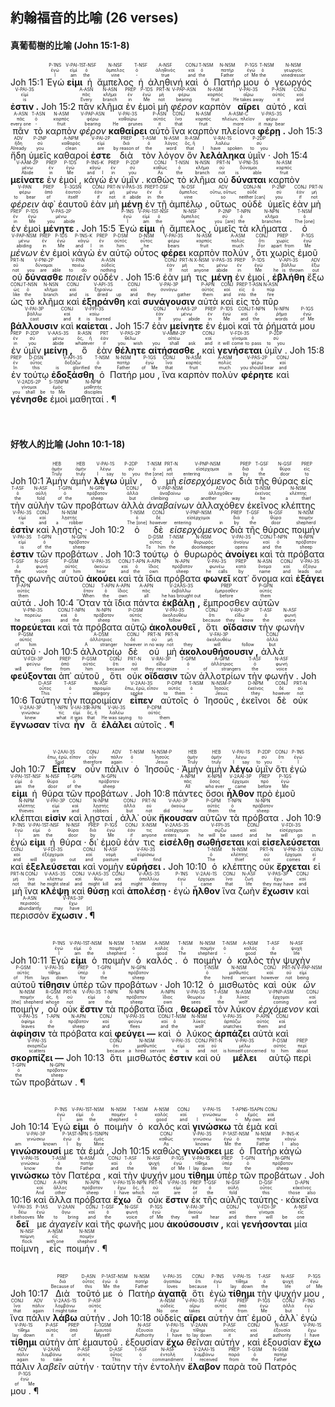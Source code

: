 ## 約翰福音的比喻 (26 verses)
#### 真葡萄樹的比喻 (John 15:1-8)


<rt>Joh 15:1</rt> <RUBY><ruby><ruby>Ἐγώ<rt>I</rt></ruby><rt>ἐγώ</rt></ruby><rt>P-1NS</rt></RUBY> <RUBY><ruby><ruby><strong>εἰμι</strong><rt>am</rt></ruby><rt>εἰμί</rt></ruby><rt>V-PAI-1S</rt></RUBY> <RUBY><ruby><ruby>ἡ<rt>the</rt></ruby><rt>ὁ</rt></ruby><rt>T-NSF</rt></RUBY> <RUBY><ruby><ruby>ἄμπελος<rt>vine</rt></ruby><rt>ἄμπελος</rt></ruby><rt>N-NSF</rt></RUBY> <RUBY><ruby><ruby>ἡ<rt>-</rt></ruby><rt>ὁ</rt></ruby><rt>T-NSF</rt></RUBY> <RUBY><ruby><ruby>ἀληθινή<rt>true</rt></ruby><rt>ἀληθινός</rt></ruby><rt>A-NSF</rt></RUBY> <RUBY><ruby><ruby>καὶ<rt>and</rt></ruby><rt>καί</rt></ruby><rt>CONJ</rt></RUBY> <RUBY><ruby><ruby>ὁ<rt>the</rt></ruby><rt>ὁ</rt></ruby><rt>T-NSM</rt></RUBY> <RUBY><ruby><ruby>Πατήρ<rt>Father</rt></ruby><rt>πατήρ</rt></ruby><rt>N-NSM</rt></RUBY> <RUBY><ruby><ruby>μου<rt>of Me</rt></ruby><rt>ἐγώ</rt></ruby><rt>P-1GS</rt></RUBY> <RUBY><ruby><ruby>ὁ<rt>the</rt></ruby><rt>ὁ</rt></ruby><rt>T-NSM</rt></RUBY> <RUBY><ruby><ruby>γεωργός<rt>vinedresser</rt></ruby><rt>γεωργός</rt></ruby><rt>N-NSM</rt></RUBY> <RUBY><ruby><ruby><strong>ἐστιν .</strong><rt>is</rt></ruby><rt>εἰμί</rt></ruby><rt>V-PAI-3S</rt></RUBY> <rt>Joh 15:2</rt> <RUBY><ruby><ruby>πᾶν<rt>Every</rt></ruby><rt>πᾶς</rt></ruby><rt>A-ASN</rt></RUBY> <RUBY><ruby><ruby>κλῆμα<rt>branch</rt></ruby><rt>κλῆμα</rt></ruby><rt>N-ASN</rt></RUBY> <RUBY><ruby><ruby>ἐν<rt>in</rt></ruby><rt>ἐν</rt></ruby><rt>PREP</rt></RUBY> <RUBY><ruby><ruby>ἐμοὶ<rt>Me</rt></ruby><rt>ἐγώ</rt></ruby><rt>P-1DS</rt></RUBY> <RUBY><ruby><ruby>μὴ<rt>not</rt></ruby><rt>μή</rt></ruby><rt>PRT-N</rt></RUBY> <RUBY><ruby><ruby><em>φέρον</em><rt>bearing</rt></ruby><rt>φέρω</rt></ruby><rt>V-PAP-ASN</rt></RUBY> <RUBY><ruby><ruby>καρπὸν<rt>fruit</rt></ruby><rt>καρπός</rt></ruby><rt>N-ASM</rt></RUBY> <RUBY><ruby><ruby><strong>αἴρει</strong><rt>He takes away</rt></ruby><rt>αἴρω</rt></ruby><rt>V-PAI-3S</rt></RUBY> <RUBY><ruby><ruby>αὐτό ,<rt>it</rt></ruby><rt>αὐτός</rt></ruby><rt>P-ASN</rt></RUBY> <RUBY><ruby><ruby>καὶ<rt>and</rt></ruby><rt>καί</rt></ruby><rt>CONJ</rt></RUBY> <RUBY><ruby><ruby>πᾶν<rt>every one</rt></ruby><rt>πᾶς</rt></ruby><rt>A-ASN</rt></RUBY> <RUBY><ruby><ruby>τὸ<rt>-</rt></ruby><rt>ὁ</rt></ruby><rt>T-ASN</rt></RUBY> <RUBY><ruby><ruby>καρπὸν<rt>fruit</rt></ruby><rt>καρπός</rt></ruby><rt>N-ASM</rt></RUBY> <RUBY><ruby><ruby><em>φέρον</em><rt>bearing</rt></ruby><rt>φέρω</rt></ruby><rt>V-PAP-ASN</rt></RUBY> <RUBY><ruby><ruby><strong>καθαίρει</strong><rt>He prunes</rt></ruby><rt>καθαίρω</rt></ruby><rt>V-PAI-3S</rt></RUBY> <RUBY><ruby><ruby>αὐτὸ<rt>it</rt></ruby><rt>αὐτός</rt></ruby><rt>P-ASN</rt></RUBY> <RUBY><ruby><ruby>ἵνα<rt>that</rt></ruby><rt>ἵνα</rt></ruby><rt>CONJ</rt></RUBY> <RUBY><ruby><ruby>καρπὸν<rt>fruit</rt></ruby><rt>καρπός</rt></ruby><rt>N-ASM</rt></RUBY> <RUBY><ruby><ruby>πλείονα<rt>more</rt></ruby><rt>πλείων, πλεῖον</rt></ruby><rt>A-ASM-C</rt></RUBY> <RUBY><ruby><ruby><strong>φέρῃ .</strong><rt>it may bear</rt></ruby><rt>φέρω</rt></ruby><rt>V-PAS-3S</rt></RUBY> <rt>Joh 15:3</rt> <RUBY><ruby><ruby>ἤδη<rt>Already</rt></ruby><rt>ἤδη</rt></ruby><rt>ADV</rt></RUBY> <RUBY><ruby><ruby>ὑμεῖς<rt>you</rt></ruby><rt>σύ</rt></ruby><rt>P-2NP</rt></RUBY> <RUBY><ruby><ruby>καθαροί<rt>clean</rt></ruby><rt>καθαρός</rt></ruby><rt>A-NPM</rt></RUBY> <RUBY><ruby><ruby><strong>ἐστε</strong><rt>are</rt></ruby><rt>εἰμί</rt></ruby><rt>V-PAI-2P</rt></RUBY> <RUBY><ruby><ruby>διὰ<rt>by reason of</rt></ruby><rt>διά</rt></ruby><rt>PREP</rt></RUBY> <RUBY><ruby><ruby>τὸν<rt>the</rt></ruby><rt>ὁ</rt></ruby><rt>T-ASM</rt></RUBY> <RUBY><ruby><ruby>λόγον<rt>word</rt></ruby><rt>λόγος</rt></ruby><rt>N-ASM</rt></RUBY> <RUBY><ruby><ruby>ὃν<rt>that</rt></ruby><rt>ὅς, ἥ</rt></ruby><rt>R-ASM</rt></RUBY> <RUBY><ruby><ruby><strong>λελάληκα</strong><rt>I have spoken</rt></ruby><rt>λαλέω</rt></ruby><rt>V-RAI-1S</rt></RUBY> <RUBY><ruby><ruby>ὑμῖν ·<rt>to you</rt></ruby><rt>σύ</rt></ruby><rt>P-2DP</rt></RUBY> <rt>Joh 15:4</rt> <RUBY><ruby><ruby><strong>μείνατε</strong><rt>Abide</rt></ruby><rt>μένω</rt></ruby><rt>V-AAM-2P</rt></RUBY> <RUBY><ruby><ruby>ἐν<rt>in</rt></ruby><rt>ἐν</rt></ruby><rt>PREP</rt></RUBY> <RUBY><ruby><ruby>ἐμοί ,<rt>Me</rt></ruby><rt>ἐγώ</rt></ruby><rt>P-1DS</rt></RUBY> <RUBY><ruby><ruby>κἀγὼ<rt>and I</rt></ruby><rt>κἀγώ</rt></ruby><rt>P-1NS-K</rt></RUBY> <RUBY><ruby><ruby>ἐν<rt>in</rt></ruby><rt>ἐν</rt></ruby><rt>PREP</rt></RUBY> <RUBY><ruby><ruby>ὑμῖν .<rt>you</rt></ruby><rt>σύ</rt></ruby><rt>P-2DP</rt></RUBY> <RUBY><ruby><ruby>καθὼς<rt>As</rt></ruby><rt>καθώς</rt></ruby><rt>CONJ</rt></RUBY> <RUBY><ruby><ruby>τὸ<rt>the</rt></ruby><rt>ὁ</rt></ruby><rt>T-NSN</rt></RUBY> <RUBY><ruby><ruby>κλῆμα<rt>branch</rt></ruby><rt>κλῆμα</rt></ruby><rt>N-NSN</rt></RUBY> <RUBY><ruby><ruby>οὐ<rt>not</rt></ruby><rt>οὐ</rt></ruby><rt>PRT-N</rt></RUBY> <RUBY><ruby><ruby><strong>δύναται</strong><rt>is able</rt></ruby><rt>δύναμαι</rt></ruby><rt>V-PNI-3S</rt></RUBY> <RUBY><ruby><ruby>καρπὸν<rt>fruit</rt></ruby><rt>καρπός</rt></ruby><rt>N-ASM</rt></RUBY> <RUBY><ruby><ruby><em>φέρειν</em><rt>to bear</rt></ruby><rt>φέρω</rt></ruby><rt>V-PAN</rt></RUBY> <RUBY><ruby><ruby>ἀφ᾽<rt>of</rt></ruby><rt>ἀπό</rt></ruby><rt>PREP</rt></RUBY> <RUBY><ruby><ruby>ἑαυτοῦ<rt>itself</rt></ruby><rt>ἑαυτοῦ</rt></ruby><rt>F-3GSN</rt></RUBY> <RUBY><ruby><ruby>ἐὰν<rt>if</rt></ruby><rt>ἐάν</rt></ruby><rt>CONJ</rt></RUBY> <RUBY><ruby><ruby>μὴ<rt>not</rt></ruby><rt>μή</rt></ruby><rt>PRT-N</rt></RUBY> <RUBY><ruby><ruby><strong>μένῃ</strong><rt>it abide</rt></ruby><rt>μένω</rt></ruby><rt>V-PAS-3S</rt></RUBY> <RUBY><ruby><ruby>ἐν<rt>in</rt></ruby><rt>ἐν</rt></ruby><rt>PREP</rt></RUBY> <RUBY><ruby><ruby>τῇ<rt>the</rt></ruby><rt>ὁ</rt></ruby><rt>T-DSF</rt></RUBY> <RUBY><ruby><ruby>ἀμπέλῳ ,<rt>vine</rt></ruby><rt>ἄμπελος</rt></ruby><rt>N-DSF</rt></RUBY> <RUBY><ruby><ruby>οὕτως<rt>so</rt></ruby><rt>οὕτω, οὕτως</rt></ruby><rt>ADV</rt></RUBY> <RUBY><ruby><ruby>οὐδὲ<rt>neither [can]</rt></ruby><rt>οὐδέ</rt></ruby><rt>CONJ-N</rt></RUBY> <RUBY><ruby><ruby>ὑμεῖς<rt>you</rt></ruby><rt>σύ</rt></ruby><rt>P-2NP</rt></RUBY> <RUBY><ruby><ruby>ἐὰν<rt>if</rt></ruby><rt>ἐάν</rt></ruby><rt>CONJ</rt></RUBY> <RUBY><ruby><ruby>μὴ<rt>not</rt></ruby><rt>μή</rt></ruby><rt>PRT-N</rt></RUBY> <RUBY><ruby><ruby>ἐν<rt>in</rt></ruby><rt>ἐν</rt></ruby><rt>PREP</rt></RUBY> <RUBY><ruby><ruby>ἐμοὶ<rt>Me</rt></ruby><rt>ἐγώ</rt></ruby><rt>P-1DS</rt></RUBY> <RUBY><ruby><ruby><strong>μένητε .</strong><rt>you abide</rt></ruby><rt>μένω</rt></ruby><rt>V-PAS-2P</rt></RUBY> <rt>Joh 15:5</rt> <RUBY><ruby><ruby>Ἐγώ<rt>I</rt></ruby><rt>ἐγώ</rt></ruby><rt>P-1NS</rt></RUBY> <RUBY><ruby><ruby><strong>εἰμι</strong><rt>am</rt></ruby><rt>εἰμί</rt></ruby><rt>V-PAI-1S</rt></RUBY> <RUBY><ruby><ruby>ἡ<rt>the</rt></ruby><rt>ὁ</rt></ruby><rt>T-NSF</rt></RUBY> <RUBY><ruby><ruby>ἄμπελος ,<rt>vine</rt></ruby><rt>ἄμπελος</rt></ruby><rt>N-NSF</rt></RUBY> <RUBY><ruby><ruby>ὑμεῖς<rt>you [are]</rt></ruby><rt>σύ</rt></ruby><rt>P-2NP</rt></RUBY> <RUBY><ruby><ruby>τὰ<rt>the</rt></ruby><rt>ὁ</rt></ruby><rt>T-NPN</rt></RUBY> <RUBY><ruby><ruby>κλήματα .<rt>branches</rt></ruby><rt>κλῆμα</rt></ruby><rt>N-NPN</rt></RUBY> <RUBY><ruby><ruby>ὁ<rt>The [one]</rt></ruby><rt>ὁ</rt></ruby><rt>T-NSM</rt></RUBY> <RUBY><ruby><ruby><em>μένων</em><rt>abiding</rt></ruby><rt>μένω</rt></ruby><rt>V-PAP-NSM</rt></RUBY> <RUBY><ruby><ruby>ἐν<rt>in</rt></ruby><rt>ἐν</rt></ruby><rt>PREP</rt></RUBY> <RUBY><ruby><ruby>ἐμοὶ<rt>Me</rt></ruby><rt>ἐγώ</rt></ruby><rt>P-1DS</rt></RUBY> <RUBY><ruby><ruby>κἀγὼ<rt>and I</rt></ruby><rt>κἀγώ</rt></ruby><rt>P-1NS-K</rt></RUBY> <RUBY><ruby><ruby>ἐν<rt>in</rt></ruby><rt>ἐν</rt></ruby><rt>PREP</rt></RUBY> <RUBY><ruby><ruby>αὐτῷ<rt>him</rt></ruby><rt>αὐτός</rt></ruby><rt>P-DSM</rt></RUBY> <RUBY><ruby><ruby>οὗτος<rt>he</rt></ruby><rt>οὗτος</rt></ruby><rt>D-NSM</rt></RUBY> <RUBY><ruby><ruby><strong>φέρει</strong><rt>bears</rt></ruby><rt>φέρω</rt></ruby><rt>V-PAI-3S</rt></RUBY> <RUBY><ruby><ruby>καρπὸν<rt>fruit</rt></ruby><rt>καρπός</rt></ruby><rt>N-ASM</rt></RUBY> <RUBY><ruby><ruby>πολύν ,<rt>much</rt></ruby><rt>πολύς</rt></ruby><rt>A-ASM</rt></RUBY> <RUBY><ruby><ruby>ὅτι<rt>For</rt></ruby><rt>ὅτι</rt></ruby><rt>CONJ</rt></RUBY> <RUBY><ruby><ruby>χωρὶς<rt>apart from</rt></ruby><rt>χωρίς</rt></ruby><rt>PREP</rt></RUBY> <RUBY><ruby><ruby>ἐμοῦ<rt>Me</rt></ruby><rt>ἐγώ</rt></ruby><rt>P-1GS</rt></RUBY> <RUBY><ruby><ruby>οὐ<rt>not</rt></ruby><rt>οὐ</rt></ruby><rt>PRT-N</rt></RUBY> <RUBY><ruby><ruby><strong>δύνασθε</strong><rt>you are able</rt></ruby><rt>δύναμαι</rt></ruby><rt>V-PNI-2P</rt></RUBY> <RUBY><ruby><ruby><em>ποιεῖν</em><rt>to do</rt></ruby><rt>ποιέω</rt></ruby><rt>V-PAN</rt></RUBY> <RUBY><ruby><ruby>οὐδέν .<rt>nothing</rt></ruby><rt>οὐδείς</rt></ruby><rt>A-ASN</rt></RUBY> <rt>Joh 15:6</rt> <RUBY><ruby><ruby>ἐὰν<rt>If</rt></ruby><rt>ἐάν</rt></ruby><rt>CONJ</rt></RUBY> <RUBY><ruby><ruby>μή<rt>not</rt></ruby><rt>μή</rt></ruby><rt>PRT-N</rt></RUBY> <RUBY><ruby><ruby>τις<rt>anyone</rt></ruby><rt>τις</rt></ruby><rt>X-NSM</rt></RUBY> <RUBY><ruby><ruby><strong>μένῃ</strong><rt>abide</rt></ruby><rt>μένω</rt></ruby><rt>V-PAS-3S</rt></RUBY> <RUBY><ruby><ruby>ἐν<rt>in</rt></ruby><rt>ἐν</rt></ruby><rt>PREP</rt></RUBY> <RUBY><ruby><ruby>ἐμοί ,<rt>Me</rt></ruby><rt>ἐγώ</rt></ruby><rt>P-1DS</rt></RUBY> <RUBY><ruby><ruby><strong>ἐβλήθη</strong><rt>he is thrown</rt></ruby><rt>βάλλω</rt></ruby><rt>V-API-3S</rt></RUBY> <RUBY><ruby><ruby>ἔξω<rt>out</rt></ruby><rt>ἔξω</rt></ruby><rt>ADV</rt></RUBY> <RUBY><ruby><ruby>ὡς<rt>like</rt></ruby><rt>ὡς</rt></ruby><rt>CONJ</rt></RUBY> <RUBY><ruby><ruby>τὸ<rt>the</rt></ruby><rt>ὁ</rt></ruby><rt>T-NSN</rt></RUBY> <RUBY><ruby><ruby>κλῆμα<rt>branch</rt></ruby><rt>κλῆμα</rt></ruby><rt>N-NSN</rt></RUBY> <RUBY><ruby><ruby>καὶ<rt>and</rt></ruby><rt>καί</rt></ruby><rt>CONJ</rt></RUBY> <RUBY><ruby><ruby><strong>ἐξηράνθη</strong><rt>is dried up</rt></ruby><rt>ξηραίνω</rt></ruby><rt>V-API-3S</rt></RUBY> <RUBY><ruby><ruby>καὶ<rt>and</rt></ruby><rt>καί</rt></ruby><rt>CONJ</rt></RUBY> <RUBY><ruby><ruby><strong>συνάγουσιν</strong><rt>they gather</rt></ruby><rt>συνάγω</rt></ruby><rt>V-PAI-3P</rt></RUBY> <RUBY><ruby><ruby>αὐτὰ<rt>them</rt></ruby><rt>αὐτός</rt></ruby><rt>P-APN</rt></RUBY> <RUBY><ruby><ruby>καὶ<rt>and</rt></ruby><rt>καί</rt></ruby><rt>CONJ</rt></RUBY> <RUBY><ruby><ruby>εἰς<rt>into</rt></ruby><rt>εἰς</rt></ruby><rt>PREP</rt></RUBY> <RUBY><ruby><ruby>τὸ<rt>the</rt></ruby><rt>ὁ</rt></ruby><rt>T-ASN</rt></RUBY> <RUBY><ruby><ruby>πῦρ<rt>fire</rt></ruby><rt>πῦρ</rt></ruby><rt>N-ASN</rt></RUBY> <RUBY><ruby><ruby><strong>βάλλουσιν</strong><rt>cast</rt></ruby><rt>βάλλω</rt></ruby><rt>V-PAI-3P</rt></RUBY> <RUBY><ruby><ruby>καὶ<rt>and</rt></ruby><rt>καί</rt></ruby><rt>CONJ</rt></RUBY> <RUBY><ruby><ruby><strong>καίεται .</strong><rt>it is burned</rt></ruby><rt>καίω</rt></ruby><rt>V-PPI-3S</rt></RUBY> <rt>Joh 15:7</rt> <RUBY><ruby><ruby>ἐὰν<rt>If</rt></ruby><rt>ἐάν</rt></ruby><rt>CONJ</rt></RUBY> <RUBY><ruby><ruby><strong>μείνητε</strong><rt>you abide</rt></ruby><rt>μένω</rt></ruby><rt>V-AAS-2P</rt></RUBY> <RUBY><ruby><ruby>ἐν<rt>in</rt></ruby><rt>ἐν</rt></ruby><rt>PREP</rt></RUBY> <RUBY><ruby><ruby>ἐμοὶ<rt>Me</rt></ruby><rt>ἐγώ</rt></ruby><rt>P-1DS</rt></RUBY> <RUBY><ruby><ruby>καὶ<rt>and</rt></ruby><rt>καί</rt></ruby><rt>CONJ</rt></RUBY> <RUBY><ruby><ruby>τὰ<rt>the</rt></ruby><rt>ὁ</rt></ruby><rt>T-NPN</rt></RUBY> <RUBY><ruby><ruby>ῥήματά<rt>words</rt></ruby><rt>ῥῆμα</rt></ruby><rt>N-NPN</rt></RUBY> <RUBY><ruby><ruby>μου<rt>of Me</rt></ruby><rt>ἐγώ</rt></ruby><rt>P-1GS</rt></RUBY> <RUBY><ruby><ruby>ἐν<rt>in</rt></ruby><rt>ἐν</rt></ruby><rt>PREP</rt></RUBY> <RUBY><ruby><ruby>ὑμῖν<rt>you</rt></ruby><rt>σύ</rt></ruby><rt>P-2DP</rt></RUBY> <RUBY><ruby><ruby><strong>μείνῃ ,</strong><rt>abide</rt></ruby><rt>μένω</rt></ruby><rt>V-AAS-3S</rt></RUBY> <RUBY><ruby><ruby>ὃ<rt>whatever</rt></ruby><rt>ὅς, ἥ</rt></ruby><rt>R-ASN</rt></RUBY> <RUBY><ruby><ruby>ἐὰν<rt>if</rt></ruby><rt>ἐάν</rt></ruby><rt>PRT</rt></RUBY> <RUBY><ruby><ruby><strong>θέλητε</strong><rt>you wish</rt></ruby><rt>θέλω</rt></ruby><rt>V-PAS-2P</rt></RUBY> <RUBY><ruby><ruby><strong>αἰτήσασθε ,</strong><rt>you shall ask</rt></ruby><rt>αἰτέω</rt></ruby><rt>V-AMM-2P</rt></RUBY> <RUBY><ruby><ruby>καὶ<rt>and</rt></ruby><rt>καί</rt></ruby><rt>CONJ</rt></RUBY> <RUBY><ruby><ruby><strong>γενήσεται</strong><rt>it will come to pass</rt></ruby><rt>γίνομαι</rt></ruby><rt>V-FDI-3S</rt></RUBY> <RUBY><ruby><ruby>ὑμῖν .<rt>to you</rt></ruby><rt>σύ</rt></ruby><rt>P-2DP</rt></RUBY> <rt>Joh 15:8</rt> <RUBY><ruby><ruby>ἐν<rt>In</rt></ruby><rt>ἐν</rt></ruby><rt>PREP</rt></RUBY> <RUBY><ruby><ruby>τούτῳ<rt>this</rt></ruby><rt>οὗτος</rt></ruby><rt>D-DSN</rt></RUBY> <RUBY><ruby><ruby><strong>ἐδοξάσθη</strong><rt>is glorified</rt></ruby><rt>δοξάζω</rt></ruby><rt>V-API-3S</rt></RUBY> <RUBY><ruby><ruby>ὁ<rt>the</rt></ruby><rt>ὁ</rt></ruby><rt>T-NSM</rt></RUBY> <RUBY><ruby><ruby>Πατήρ<rt>Father</rt></ruby><rt>πατήρ</rt></ruby><rt>N-NSM</rt></RUBY> <RUBY><ruby><ruby>μου ,<rt>of Me</rt></ruby><rt>ἐγώ</rt></ruby><rt>P-1GS</rt></RUBY> <RUBY><ruby><ruby>ἵνα<rt>that</rt></ruby><rt>ἵνα</rt></ruby><rt>CONJ</rt></RUBY> <RUBY><ruby><ruby>καρπὸν<rt>fruit</rt></ruby><rt>καρπός</rt></ruby><rt>N-ASM</rt></RUBY> <RUBY><ruby><ruby>πολὺν<rt>much</rt></ruby><rt>πολύς</rt></ruby><rt>A-ASM</rt></RUBY> <RUBY><ruby><ruby><strong>φέρητε</strong><rt>you should bear</rt></ruby><rt>φέρω</rt></ruby><rt>V-PAS-2P</rt></RUBY> <RUBY><ruby><ruby>καὶ<rt>and</rt></ruby><rt>καί</rt></ruby><rt>CONJ</rt></RUBY> <RUBY><ruby><ruby><strong>γένησθε</strong><rt>you shall be</rt></ruby><rt>γίνομαι</rt></ruby><rt>V-2ADS-2P</rt></RUBY> <RUBY><ruby><ruby>ἐμοὶ<rt>to Me</rt></ruby><rt>ἐμός</rt></ruby><rt>S-1SNPM</rt></RUBY> <RUBY><ruby><ruby>μαθηταί . ¶<rt>disciples</rt></ruby><rt>μαθητής</rt></ruby><rt>N-NPM</rt></RUBY></br></br></br> 
#### 好牧人的比喻 (John 10:1-18)
<rt>Joh 10:1</rt> <RUBY><ruby><ruby>Ἀμὴν<rt>Truly</rt></ruby><rt>ἀμήν</rt></ruby><rt>HEB</rt></RUBY> <RUBY><ruby><ruby>ἀμὴν<rt>truly</rt></ruby><rt>ἀμήν</rt></ruby><rt>HEB</rt></RUBY> <RUBY><ruby><ruby><strong>λέγω</strong><rt>I say</rt></ruby><rt>λέγω</rt></ruby><rt>V-PAI-1S</rt></RUBY> <RUBY><ruby><ruby>ὑμῖν ,<rt>to you</rt></ruby><rt>σύ</rt></ruby><rt>P-2DP</rt></RUBY> <RUBY><ruby><ruby>ὁ<rt>the [one]</rt></ruby><rt>ὁ</rt></ruby><rt>T-NSM</rt></RUBY> <RUBY><ruby><ruby>μὴ<rt>not</rt></ruby><rt>μή</rt></ruby><rt>PRT-N</rt></RUBY> <RUBY><ruby><ruby><em>εἰσερχόμενος</em><rt>entering in</rt></ruby><rt>εἰσέρχομαι</rt></ruby><rt>V-PNP-NSM</rt></RUBY> <RUBY><ruby><ruby>διὰ<rt>by</rt></ruby><rt>διά</rt></ruby><rt>PREP</rt></RUBY> <RUBY><ruby><ruby>τῆς<rt>the</rt></ruby><rt>ὁ</rt></ruby><rt>T-GSF</rt></RUBY> <RUBY><ruby><ruby>θύρας<rt>door</rt></ruby><rt>θύρα</rt></ruby><rt>N-GSF</rt></RUBY> <RUBY><ruby><ruby>εἰς<rt>to</rt></ruby><rt>εἰς</rt></ruby><rt>PREP</rt></RUBY> <RUBY><ruby><ruby>τὴν<rt>the</rt></ruby><rt>ὁ</rt></ruby><rt>T-ASF</rt></RUBY> <RUBY><ruby><ruby>αὐλὴν<rt>fold</rt></ruby><rt>αὐλή</rt></ruby><rt>N-ASF</rt></RUBY> <RUBY><ruby><ruby>τῶν<rt>of the</rt></ruby><rt>ὁ</rt></ruby><rt>T-GPN</rt></RUBY> <RUBY><ruby><ruby>προβάτων<rt>sheep</rt></ruby><rt>πρόβατον</rt></ruby><rt>N-GPN</rt></RUBY> <RUBY><ruby><ruby>ἀλλὰ<rt>but</rt></ruby><rt>ἀλλά</rt></ruby><rt>CONJ</rt></RUBY> <RUBY><ruby><ruby><em>ἀναβαίνων</em><rt>climbing up</rt></ruby><rt>ἀναβαίνω</rt></ruby><rt>V-PAP-NSM</rt></RUBY> <RUBY><ruby><ruby>ἀλλαχόθεν<rt>another way</rt></ruby><rt>ἀλλαχόθεν</rt></ruby><rt>ADV</rt></RUBY> <RUBY><ruby><ruby>ἐκεῖνος<rt>he</rt></ruby><rt>ἐκεῖνος</rt></ruby><rt>D-NSM</rt></RUBY> <RUBY><ruby><ruby>κλέπτης<rt>a thief</rt></ruby><rt>κλέπτης</rt></ruby><rt>N-NSM</rt></RUBY> <RUBY><ruby><ruby><strong>ἐστὶν</strong><rt>is</rt></ruby><rt>εἰμί</rt></ruby><rt>V-PAI-3S</rt></RUBY> <RUBY><ruby><ruby>καὶ<rt>and</rt></ruby><rt>καί</rt></ruby><rt>CONJ</rt></RUBY> <RUBY><ruby><ruby>λῃστής ·<rt>a robber</rt></ruby><rt>λῃστής</rt></ruby><rt>N-NSM</rt></RUBY> <rt>Joh 10:2</rt> <RUBY><ruby><ruby>ὁ<rt>The [one]</rt></ruby><rt>ὁ</rt></ruby><rt>T-NSM</rt></RUBY> <RUBY><ruby><ruby>δὲ<rt>however</rt></ruby><rt>δέ</rt></ruby><rt>CONJ</rt></RUBY> <RUBY><ruby><ruby><em>εἰσερχόμενος</em><rt>entering in</rt></ruby><rt>εἰσέρχομαι</rt></ruby><rt>V-PNP-NSM</rt></RUBY> <RUBY><ruby><ruby>διὰ<rt>by</rt></ruby><rt>διά</rt></ruby><rt>PREP</rt></RUBY> <RUBY><ruby><ruby>τῆς<rt>the</rt></ruby><rt>ὁ</rt></ruby><rt>T-GSF</rt></RUBY> <RUBY><ruby><ruby>θύρας<rt>door</rt></ruby><rt>θύρα</rt></ruby><rt>N-GSF</rt></RUBY> <RUBY><ruby><ruby>ποιμήν<rt>shepherd</rt></ruby><rt>ποιμήν</rt></ruby><rt>N-NSM</rt></RUBY> <RUBY><ruby><ruby><strong>ἐστιν</strong><rt>is</rt></ruby><rt>εἰμί</rt></ruby><rt>V-PAI-3S</rt></RUBY> <RUBY><ruby><ruby>τῶν<rt>of the</rt></ruby><rt>ὁ</rt></ruby><rt>T-GPN</rt></RUBY> <RUBY><ruby><ruby>προβάτων .<rt>sheep</rt></ruby><rt>πρόβατον</rt></ruby><rt>N-GPN</rt></RUBY> <rt>Joh 10:3</rt> <RUBY><ruby><ruby>τούτῳ<rt>To him</rt></ruby><rt>οὗτος</rt></ruby><rt>D-DSM</rt></RUBY> <RUBY><ruby><ruby>ὁ<rt>the</rt></ruby><rt>ὁ</rt></ruby><rt>T-NSM</rt></RUBY> <RUBY><ruby><ruby>θυρωρὸς<rt>doorkeeper</rt></ruby><rt>θυρωρός</rt></ruby><rt>N-NSM</rt></RUBY> <RUBY><ruby><ruby><strong>ἀνοίγει</strong><rt>opens</rt></ruby><rt>ἀνοίγω</rt></ruby><rt>V-PAI-3S</rt></RUBY> <RUBY><ruby><ruby>καὶ<rt>and</rt></ruby><rt>καί</rt></ruby><rt>CONJ</rt></RUBY> <RUBY><ruby><ruby>τὰ<rt>the</rt></ruby><rt>ὁ</rt></ruby><rt>T-NPN</rt></RUBY> <RUBY><ruby><ruby>πρόβατα<rt>sheep</rt></ruby><rt>πρόβατον</rt></ruby><rt>N-NPN</rt></RUBY> <RUBY><ruby><ruby>τῆς<rt>the</rt></ruby><rt>ὁ</rt></ruby><rt>T-GSF</rt></RUBY> <RUBY><ruby><ruby>φωνῆς<rt>voice</rt></ruby><rt>φωνή</rt></ruby><rt>N-GSF</rt></RUBY> <RUBY><ruby><ruby>αὐτοῦ<rt>of him</rt></ruby><rt>αὐτός</rt></ruby><rt>P-GSM</rt></RUBY> <RUBY><ruby><ruby><strong>ἀκούει</strong><rt>hear</rt></ruby><rt>ἀκούω</rt></ruby><rt>V-PAI-3S</rt></RUBY> <RUBY><ruby><ruby>καὶ<rt>and</rt></ruby><rt>καί</rt></ruby><rt>CONJ</rt></RUBY> <RUBY><ruby><ruby>τὰ<rt>the</rt></ruby><rt>ὁ</rt></ruby><rt>T-APN</rt></RUBY> <RUBY><ruby><ruby>ἴδια<rt>own</rt></ruby><rt>ἴδιος</rt></ruby><rt>A-APN</rt></RUBY> <RUBY><ruby><ruby>πρόβατα<rt>sheep</rt></ruby><rt>πρόβατον</rt></ruby><rt>N-APN</rt></RUBY> <RUBY><ruby><ruby><strong>φωνεῖ</strong><rt>he calls</rt></ruby><rt>φωνέω</rt></ruby><rt>V-PAI-3S</rt></RUBY> <RUBY><ruby><ruby>κατ᾽<rt>by</rt></ruby><rt>κατά</rt></ruby><rt>PREP</rt></RUBY> <RUBY><ruby><ruby>ὄνομα<rt>name</rt></ruby><rt>ὄνομα</rt></ruby><rt>N-ASN</rt></RUBY> <RUBY><ruby><ruby>καὶ<rt>and</rt></ruby><rt>καί</rt></ruby><rt>CONJ</rt></RUBY> <RUBY><ruby><ruby><strong>ἐξάγει</strong><rt>leads out</rt></ruby><rt>ἐξάγω</rt></ruby><rt>V-PAI-3S</rt></RUBY> <RUBY><ruby><ruby>αὐτά .<rt>them</rt></ruby><rt>αὐτός</rt></ruby><rt>P-APN</rt></RUBY> <rt>Joh 10:4</rt> <RUBY><ruby><ruby>Ὅταν<rt>When</rt></ruby><rt>ὅταν</rt></ruby><rt>CONJ</rt></RUBY> <RUBY><ruby><ruby>τὰ<rt>the</rt></ruby><rt>ὁ</rt></ruby><rt>T-APN</rt></RUBY> <RUBY><ruby><ruby>ἴδια<rt>own</rt></ruby><rt>ἴδιος</rt></ruby><rt>A-APN</rt></RUBY> <RUBY><ruby><ruby>πάντα<rt>all</rt></ruby><rt>πᾶς</rt></ruby><rt>A-APN</rt></RUBY> <RUBY><ruby><ruby><strong>ἐκβάλῃ ,</strong><rt>he has brought out</rt></ruby><rt>ἐκβάλλω</rt></ruby><rt>V-2AAS-3S</rt></RUBY> <RUBY><ruby><ruby>ἔμπροσθεν<rt>before</rt></ruby><rt>ἔμπροσθεν</rt></ruby><rt>PREP</rt></RUBY> <RUBY><ruby><ruby>αὐτῶν<rt>them</rt></ruby><rt>αὐτός</rt></ruby><rt>P-GPN</rt></RUBY> <RUBY><ruby><ruby><strong>πορεύεται</strong><rt>he goes</rt></ruby><rt>πορεύω</rt></ruby><rt>V-PNI-3S</rt></RUBY> <RUBY><ruby><ruby>καὶ<rt>and</rt></ruby><rt>καί</rt></ruby><rt>CONJ</rt></RUBY> <RUBY><ruby><ruby>τὰ<rt>the</rt></ruby><rt>ὁ</rt></ruby><rt>T-NPN</rt></RUBY> <RUBY><ruby><ruby>πρόβατα<rt>sheep</rt></ruby><rt>πρόβατον</rt></ruby><rt>N-NPN</rt></RUBY> <RUBY><ruby><ruby>αὐτῷ<rt>him</rt></ruby><rt>αὐτός</rt></ruby><rt>P-DSM</rt></RUBY> <RUBY><ruby><ruby><strong>ἀκολουθεῖ ,</strong><rt>follow</rt></ruby><rt>ἀκολουθέω</rt></ruby><rt>V-PAI-3S</rt></RUBY> <RUBY><ruby><ruby>ὅτι<rt>because</rt></ruby><rt>ὅτι</rt></ruby><rt>CONJ</rt></RUBY> <RUBY><ruby><ruby><strong>οἴδασιν</strong><rt>they know</rt></ruby><rt>εἴδω</rt></ruby><rt>V-RAI-3P</rt></RUBY> <RUBY><ruby><ruby>τὴν<rt>the</rt></ruby><rt>ὁ</rt></ruby><rt>T-ASF</rt></RUBY> <RUBY><ruby><ruby>φωνὴν<rt>voice</rt></ruby><rt>φωνή</rt></ruby><rt>N-ASF</rt></RUBY> <RUBY><ruby><ruby>αὐτοῦ ·<rt>of him</rt></ruby><rt>αὐτός</rt></ruby><rt>P-GSM</rt></RUBY> <rt>Joh 10:5</rt> <RUBY><ruby><ruby>ἀλλοτρίῳ<rt>A stranger</rt></ruby><rt>ἀλλότριος</rt></ruby><rt>A-DSM</rt></RUBY> <RUBY><ruby><ruby>δὲ<rt>however</rt></ruby><rt>δέ</rt></ruby><rt>CONJ</rt></RUBY> <RUBY><ruby><ruby>οὐ<rt>in no way</rt></ruby><rt>οὐ</rt></ruby><rt>PRT-N</rt></RUBY> <RUBY><ruby><ruby>μὴ<rt>not</rt></ruby><rt>μή</rt></ruby><rt>PRT-N</rt></RUBY> <RUBY><ruby><ruby><strong>ἀκολουθήσουσιν ,</strong><rt>they will follow</rt></ruby><rt>ἀκολουθέω</rt></ruby><rt>V-FAI-3P</rt></RUBY> <RUBY><ruby><ruby>ἀλλὰ<rt>but</rt></ruby><rt>ἀλλά</rt></ruby><rt>CONJ</rt></RUBY> <RUBY><ruby><ruby><strong>φεύξονται</strong><rt>will flee</rt></ruby><rt>φεύγω</rt></ruby><rt>V-FDI-3P</rt></RUBY> <RUBY><ruby><ruby>ἀπ᾽<rt>from</rt></ruby><rt>ἀπό</rt></ruby><rt>PREP</rt></RUBY> <RUBY><ruby><ruby>αὐτοῦ ,<rt>him</rt></ruby><rt>αὐτός</rt></ruby><rt>P-GSM</rt></RUBY> <RUBY><ruby><ruby>ὅτι<rt>because</rt></ruby><rt>ὅτι</rt></ruby><rt>CONJ</rt></RUBY> <RUBY><ruby><ruby>οὐκ<rt>not</rt></ruby><rt>οὐ</rt></ruby><rt>PRT-N</rt></RUBY> <RUBY><ruby><ruby><strong>οἴδασιν</strong><rt>they recognize</rt></ruby><rt>εἴδω</rt></ruby><rt>V-RAI-3P</rt></RUBY> <RUBY><ruby><ruby>τῶν<rt>-</rt></ruby><rt>ὁ</rt></ruby><rt>T-GPM</rt></RUBY> <RUBY><ruby><ruby>ἀλλοτρίων<rt>of strangers</rt></ruby><rt>ἀλλότριος</rt></ruby><rt>A-GPM</rt></RUBY> <RUBY><ruby><ruby>τὴν<rt>the</rt></ruby><rt>ὁ</rt></ruby><rt>T-ASF</rt></RUBY> <RUBY><ruby><ruby>φωνήν .<rt>voice</rt></ruby><rt>φωνή</rt></ruby><rt>N-ASF</rt></RUBY> <rt>Joh 10:6</rt> <RUBY><ruby><ruby>Ταύτην<rt>This</rt></ruby><rt>οὗτος</rt></ruby><rt>D-ASF</rt></RUBY> <RUBY><ruby><ruby>τὴν<rt>-</rt></ruby><rt>ὁ</rt></ruby><rt>T-ASF</rt></RUBY> <RUBY><ruby><ruby>παροιμίαν<rt>allegory</rt></ruby><rt>παροιμία</rt></ruby><rt>N-ASF</rt></RUBY> <RUBY><ruby><ruby><strong>εἶπεν</strong><rt>spoke</rt></ruby><rt>ἔπω, ἐρῶ, εἶπον</rt></ruby><rt>V-2AAI-3S</rt></RUBY> <RUBY><ruby><ruby>αὐτοῖς<rt>to them</rt></ruby><rt>αὐτός</rt></ruby><rt>P-DPM</rt></RUBY> <RUBY><ruby><ruby>ὁ<rt>-</rt></ruby><rt>ὁ</rt></ruby><rt>T-NSM</rt></RUBY> <RUBY><ruby><ruby>Ἰησοῦς ,<rt>Jesus</rt></ruby><rt>Ἰησοῦς</rt></ruby><rt>N-NSM-P</rt></RUBY> <RUBY><ruby><ruby>ἐκεῖνοι<rt>they</rt></ruby><rt>ἐκεῖνος</rt></ruby><rt>D-NPM</rt></RUBY> <RUBY><ruby><ruby>δὲ<rt>however</rt></ruby><rt>δέ</rt></ruby><rt>CONJ</rt></RUBY> <RUBY><ruby><ruby>οὐκ<rt>not</rt></ruby><rt>οὐ</rt></ruby><rt>PRT-N</rt></RUBY> <RUBY><ruby><ruby><strong>ἔγνωσαν</strong><rt>knew</rt></ruby><rt>γινώσκω</rt></ruby><rt>V-2AAI-3P</rt></RUBY> <RUBY><ruby><ruby>τίνα<rt>what</rt></ruby><rt>τίς</rt></ruby><rt>I-NPN</rt></RUBY> <RUBY><ruby><ruby><strong>ἦν</strong><rt>it was</rt></ruby><rt>εἰμί</rt></ruby><rt>V-IAI-3S</rt></RUBY> <RUBY><ruby><ruby>ἃ<rt>that</rt></ruby><rt>ὅς, ἥ</rt></ruby><rt>R-APN</rt></RUBY> <RUBY><ruby><ruby><strong>ἐλάλει</strong><rt>He was saying</rt></ruby><rt>λαλέω</rt></ruby><rt>V-IAI-3S</rt></RUBY> <RUBY><ruby><ruby>αὐτοῖς . ¶<rt>to them</rt></ruby><rt>αὐτός</rt></ruby><rt>P-DPM</rt></RUBY></br></br></br> <rt>Joh 10:7</rt> <RUBY><ruby><ruby><strong>Εἶπεν</strong><rt>Said</rt></ruby><rt>ἔπω, ἐρῶ, εἶπον</rt></ruby><rt>V-2AAI-3S</rt></RUBY> <RUBY><ruby><ruby>οὖν<rt>therefore</rt></ruby><rt>οὖν</rt></ruby><rt>CONJ</rt></RUBY> <RUBY><ruby><ruby>πάλιν<rt>again</rt></ruby><rt>πάλιν</rt></ruby><rt>ADV</rt></RUBY> <RUBY><ruby><ruby>ὁ<rt>-</rt></ruby><rt>ὁ</rt></ruby><rt>T-NSM</rt></RUBY> <RUBY><ruby><ruby>Ἰησοῦς ·<rt>Jesus</rt></ruby><rt>Ἰησοῦς</rt></ruby><rt>N-NSM-P</rt></RUBY> <RUBY><ruby><ruby>Ἀμὴν<rt>Truly</rt></ruby><rt>ἀμήν</rt></ruby><rt>HEB</rt></RUBY> <RUBY><ruby><ruby>ἀμὴν<rt>truly</rt></ruby><rt>ἀμήν</rt></ruby><rt>HEB</rt></RUBY> <RUBY><ruby><ruby><strong>λέγω</strong><rt>I say</rt></ruby><rt>λέγω</rt></ruby><rt>V-PAI-1S</rt></RUBY> <RUBY><ruby><ruby>ὑμῖν<rt>to you</rt></ruby><rt>σύ</rt></ruby><rt>P-2DP</rt></RUBY> <RUBY><ruby><ruby>ὅτι<rt>-</rt></ruby><rt>ὅτι</rt></ruby><rt>CONJ</rt></RUBY> <RUBY><ruby><ruby>ἐγώ<rt>I</rt></ruby><rt>ἐγώ</rt></ruby><rt>P-1NS</rt></RUBY> <RUBY><ruby><ruby><strong>εἰμι</strong><rt>am</rt></ruby><rt>εἰμί</rt></ruby><rt>V-PAI-1S</rt></RUBY> <RUBY><ruby><ruby>ἡ<rt>the</rt></ruby><rt>ὁ</rt></ruby><rt>T-NSF</rt></RUBY> <RUBY><ruby><ruby>θύρα<rt>door</rt></ruby><rt>θύρα</rt></ruby><rt>N-NSF</rt></RUBY> <RUBY><ruby><ruby>τῶν<rt>of the</rt></ruby><rt>ὁ</rt></ruby><rt>T-GPN</rt></RUBY> <RUBY><ruby><ruby>προβάτων .<rt>sheep</rt></ruby><rt>πρόβατον</rt></ruby><rt>N-GPN</rt></RUBY> <rt>Joh 10:8</rt> <RUBY><ruby><ruby>πάντες<rt>All</rt></ruby><rt>πᾶς</rt></ruby><rt>A-NPM</rt></RUBY> <RUBY><ruby><ruby>ὅσοι<rt>who ever</rt></ruby><rt>ὅσος</rt></ruby><rt>K-NPM</rt></RUBY> <RUBY><ruby><ruby><strong>ἦλθον</strong><rt>came</rt></ruby><rt>ἔρχομαι</rt></ruby><rt>V-2AAI-3P</rt></RUBY> <RUBY><ruby><ruby>πρὸ<rt>before</rt></ruby><rt>πρό</rt></ruby><rt>PREP</rt></RUBY> <RUBY><ruby><ruby>ἐμοῦ<rt>Me</rt></ruby><rt>ἐγώ</rt></ruby><rt>P-1GS</rt></RUBY> <RUBY><ruby><ruby>κλέπται<rt>thieves</rt></ruby><rt>κλέπτης</rt></ruby><rt>N-NPM</rt></RUBY> <RUBY><ruby><ruby><strong>εἰσὶν</strong><rt>are</rt></ruby><rt>εἰμί</rt></ruby><rt>V-PAI-3P</rt></RUBY> <RUBY><ruby><ruby>καὶ<rt>and</rt></ruby><rt>καί</rt></ruby><rt>CONJ</rt></RUBY> <RUBY><ruby><ruby>λῃσταί ,<rt>robbers</rt></ruby><rt>λῃστής</rt></ruby><rt>N-NPM</rt></RUBY> <RUBY><ruby><ruby>ἀλλ᾽<rt>but</rt></ruby><rt>ἀλλά</rt></ruby><rt>CONJ</rt></RUBY> <RUBY><ruby><ruby>οὐκ<rt>not</rt></ruby><rt>οὐ</rt></ruby><rt>PRT-N</rt></RUBY> <RUBY><ruby><ruby><strong>ἤκουσαν</strong><rt>did hear</rt></ruby><rt>ἀκούω</rt></ruby><rt>V-AAI-3P</rt></RUBY> <RUBY><ruby><ruby>αὐτῶν<rt>them</rt></ruby><rt>αὐτός</rt></ruby><rt>P-GPM</rt></RUBY> <RUBY><ruby><ruby>τὰ<rt>the</rt></ruby><rt>ὁ</rt></ruby><rt>T-NPN</rt></RUBY> <RUBY><ruby><ruby>πρόβατα .<rt>sheep</rt></ruby><rt>πρόβατον</rt></ruby><rt>N-NPN</rt></RUBY> <rt>Joh 10:9</rt> <RUBY><ruby><ruby>ἐγώ<rt>I</rt></ruby><rt>ἐγώ</rt></ruby><rt>P-1NS</rt></RUBY> <RUBY><ruby><ruby><strong>εἰμι</strong><rt>am</rt></ruby><rt>εἰμί</rt></ruby><rt>V-PAI-1S</rt></RUBY> <RUBY><ruby><ruby>ἡ<rt>the</rt></ruby><rt>ὁ</rt></ruby><rt>T-NSF</rt></RUBY> <RUBY><ruby><ruby>θύρα ·<rt>door</rt></ruby><rt>θύρα</rt></ruby><rt>N-NSF</rt></RUBY> <RUBY><ruby><ruby>δι᾽<rt>by</rt></ruby><rt>διά</rt></ruby><rt>PREP</rt></RUBY> <RUBY><ruby><ruby>ἐμοῦ<rt>Me</rt></ruby><rt>ἐγώ</rt></ruby><rt>P-1GS</rt></RUBY> <RUBY><ruby><ruby>ἐάν<rt>if</rt></ruby><rt>ἐάν</rt></ruby><rt>CONJ</rt></RUBY> <RUBY><ruby><ruby>τις<rt>anyone</rt></ruby><rt>τις</rt></ruby><rt>X-NSM</rt></RUBY> <RUBY><ruby><ruby><strong>εἰσέλθῃ</strong><rt>enters in</rt></ruby><rt>εἰσέρχομαι</rt></ruby><rt>V-2AAS-3S</rt></RUBY> <RUBY><ruby><ruby><strong>σωθήσεται</strong><rt>he will be saved</rt></ruby><rt>σῴζω</rt></ruby><rt>V-FPI-3S</rt></RUBY> <RUBY><ruby><ruby>καὶ<rt>and</rt></ruby><rt>καί</rt></ruby><rt>CONJ</rt></RUBY> <RUBY><ruby><ruby><strong>εἰσελεύσεται</strong><rt>he will go in</rt></ruby><rt>εἰσέρχομαι</rt></ruby><rt>V-FDI-3S</rt></RUBY> <RUBY><ruby><ruby>καὶ<rt>and</rt></ruby><rt>καί</rt></ruby><rt>CONJ</rt></RUBY> <RUBY><ruby><ruby><strong>ἐξελεύσεται</strong><rt>will go out</rt></ruby><rt>ἐξέρχομαι</rt></ruby><rt>V-FDI-3S</rt></RUBY> <RUBY><ruby><ruby>καὶ<rt>and</rt></ruby><rt>καί</rt></ruby><rt>CONJ</rt></RUBY> <RUBY><ruby><ruby>νομὴν<rt>pasture</rt></ruby><rt>νομή</rt></ruby><rt>N-ASF</rt></RUBY> <RUBY><ruby><ruby><strong>εὑρήσει .</strong><rt>will find</rt></ruby><rt>εὑρίσκω</rt></ruby><rt>V-FAI-3S</rt></RUBY> <rt>Joh 10:10</rt> <RUBY><ruby><ruby>ὁ<rt>The</rt></ruby><rt>ὁ</rt></ruby><rt>T-NSM</rt></RUBY> <RUBY><ruby><ruby>κλέπτης<rt>thief</rt></ruby><rt>κλέπτης</rt></ruby><rt>N-NSM</rt></RUBY> <RUBY><ruby><ruby>οὐκ<rt>not</rt></ruby><rt>οὐ</rt></ruby><rt>PRT-N</rt></RUBY> <RUBY><ruby><ruby><strong>ἔρχεται</strong><rt>comes</rt></ruby><rt>ἔρχομαι</rt></ruby><rt>V-PNI-3S</rt></RUBY> <RUBY><ruby><ruby>εἰ<rt>if</rt></ruby><rt>εἰ</rt></ruby><rt>CONJ</rt></RUBY> <RUBY><ruby><ruby>μὴ<rt>not</rt></ruby><rt>μή</rt></ruby><rt>PRT-N</rt></RUBY> <RUBY><ruby><ruby>ἵνα<rt>that</rt></ruby><rt>ἵνα</rt></ruby><rt>CONJ</rt></RUBY> <RUBY><ruby><ruby><strong>κλέψῃ</strong><rt>he might steal</rt></ruby><rt>κλέπτω</rt></ruby><rt>V-AAS-3S</rt></RUBY> <RUBY><ruby><ruby>καὶ<rt>and</rt></ruby><rt>καί</rt></ruby><rt>CONJ</rt></RUBY> <RUBY><ruby><ruby><strong>θύσῃ</strong><rt>might kill</rt></ruby><rt>θύω</rt></ruby><rt>V-AAS-3S</rt></RUBY> <RUBY><ruby><ruby>καὶ<rt>and</rt></ruby><rt>καί</rt></ruby><rt>CONJ</rt></RUBY> <RUBY><ruby><ruby><strong>ἀπολέσῃ ·</strong><rt>might destroy</rt></ruby><rt>ἀπολλύω</rt></ruby><rt>V-AAS-3S</rt></RUBY> <RUBY><ruby><ruby>ἐγὼ<rt>I</rt></ruby><rt>ἐγώ</rt></ruby><rt>P-1NS</rt></RUBY> <RUBY><ruby><ruby><strong>ἦλθον</strong><rt>came</rt></ruby><rt>ἔρχομαι</rt></ruby><rt>V-2AAI-1S</rt></RUBY> <RUBY><ruby><ruby>ἵνα<rt>that</rt></ruby><rt>ἵνα</rt></ruby><rt>CONJ</rt></RUBY> <RUBY><ruby><ruby>ζωὴν<rt>life</rt></ruby><rt>ζωή</rt></ruby><rt>N-ASF</rt></RUBY> <RUBY><ruby><ruby><strong>ἔχωσιν</strong><rt>they may have</rt></ruby><rt>ἔχω</rt></ruby><rt>V-PAS-3P</rt></RUBY> <RUBY><ruby><ruby>καὶ<rt>and</rt></ruby><rt>καί</rt></ruby><rt>CONJ</rt></RUBY> <RUBY><ruby><ruby>περισσὸν<rt>abundantly</rt></ruby><rt>περισσός</rt></ruby><rt>A-ASN</rt></RUBY> <RUBY><ruby><ruby><strong>ἔχωσιν . ¶</strong><rt>may have [it]</rt></ruby><rt>ἔχω</rt></ruby><rt>V-PAS-3P</rt></RUBY></br></br></br> <rt>Joh 10:11</rt> <RUBY><ruby><ruby>Ἐγώ<rt>I</rt></ruby><rt>ἐγώ</rt></ruby><rt>P-1NS</rt></RUBY> <RUBY><ruby><ruby><strong>εἰμι</strong><rt>am</rt></ruby><rt>εἰμί</rt></ruby><rt>V-PAI-1S</rt></RUBY> <RUBY><ruby><ruby>ὁ<rt>the</rt></ruby><rt>ὁ</rt></ruby><rt>T-NSM</rt></RUBY> <RUBY><ruby><ruby>ποιμὴν<rt>shepherd</rt></ruby><rt>ποιμήν</rt></ruby><rt>N-NSM</rt></RUBY> <RUBY><ruby><ruby>ὁ<rt>-</rt></ruby><rt>ὁ</rt></ruby><rt>T-NSM</rt></RUBY> <RUBY><ruby><ruby>καλός .<rt>good</rt></ruby><rt>καλός</rt></ruby><rt>A-NSM</rt></RUBY> <RUBY><ruby><ruby>ὁ<rt>The</rt></ruby><rt>ὁ</rt></ruby><rt>T-NSM</rt></RUBY> <RUBY><ruby><ruby>ποιμὴν<rt>shepherd</rt></ruby><rt>ποιμήν</rt></ruby><rt>N-NSM</rt></RUBY> <RUBY><ruby><ruby>ὁ<rt>-</rt></ruby><rt>ὁ</rt></ruby><rt>T-NSM</rt></RUBY> <RUBY><ruby><ruby>καλὸς<rt>good</rt></ruby><rt>καλός</rt></ruby><rt>A-NSM</rt></RUBY> <RUBY><ruby><ruby>τὴν<rt>the</rt></ruby><rt>ὁ</rt></ruby><rt>T-ASF</rt></RUBY> <RUBY><ruby><ruby>ψυχὴν<rt>life</rt></ruby><rt>ψυχή</rt></ruby><rt>N-ASF</rt></RUBY> <RUBY><ruby><ruby>αὐτοῦ<rt>of Him</rt></ruby><rt>αὐτός</rt></ruby><rt>P-GSM</rt></RUBY> <RUBY><ruby><ruby><strong>τίθησιν</strong><rt>lays down</rt></ruby><rt>τίθημι</rt></ruby><rt>V-PAI-3S</rt></RUBY> <RUBY><ruby><ruby>ὑπὲρ<rt>for</rt></ruby><rt>ὑπέρ</rt></ruby><rt>PREP</rt></RUBY> <RUBY><ruby><ruby>τῶν<rt>the</rt></ruby><rt>ὁ</rt></ruby><rt>T-GPN</rt></RUBY> <RUBY><ruby><ruby>προβάτων ·<rt>sheep</rt></ruby><rt>πρόβατον</rt></ruby><rt>N-GPN</rt></RUBY> <rt>Joh 10:12</rt> <RUBY><ruby><ruby>ὁ<rt>the</rt></ruby><rt>ὁ</rt></ruby><rt>T-NSM</rt></RUBY> <RUBY><ruby><ruby>μισθωτὸς<rt>hired servant</rt></ruby><rt>μισθωτός</rt></ruby><rt>N-NSM</rt></RUBY> <RUBY><ruby><ruby>καὶ<rt>however</rt></ruby><rt>καί</rt></ruby><rt>CONJ</rt></RUBY> <RUBY><ruby><ruby>οὐκ<rt>not</rt></ruby><rt>οὐ</rt></ruby><rt>PRT-N</rt></RUBY> <RUBY><ruby><ruby><em>ὢν</em><rt>being</rt></ruby><rt>εἰμί</rt></ruby><rt>V-PAP-NSM</rt></RUBY> <RUBY><ruby><ruby>ποιμήν ,<rt>[the] shepherd</rt></ruby><rt>ποιμήν</rt></ruby><rt>N-NSM</rt></RUBY> <RUBY><ruby><ruby>οὗ<rt>whose</rt></ruby><rt>ὅς, ἥ</rt></ruby><rt>R-GSM</rt></RUBY> <RUBY><ruby><ruby>οὐκ<rt>not</rt></ruby><rt>οὐ</rt></ruby><rt>PRT-N</rt></RUBY> <RUBY><ruby><ruby><strong>ἔστιν</strong><rt>are</rt></ruby><rt>εἰμί</rt></ruby><rt>V-PAI-3S</rt></RUBY> <RUBY><ruby><ruby>τὰ<rt>the</rt></ruby><rt>ὁ</rt></ruby><rt>T-NPN</rt></RUBY> <RUBY><ruby><ruby>πρόβατα<rt>sheep</rt></ruby><rt>πρόβατον</rt></ruby><rt>N-NPN</rt></RUBY> <RUBY><ruby><ruby>ἴδια ,<rt>own</rt></ruby><rt>ἴδιος</rt></ruby><rt>A-NPN</rt></RUBY> <RUBY><ruby><ruby><strong>θεωρεῖ</strong><rt>sees</rt></ruby><rt>θεωρέω</rt></ruby><rt>V-PAI-3S</rt></RUBY> <RUBY><ruby><ruby>τὸν<rt>the</rt></ruby><rt>ὁ</rt></ruby><rt>T-ASM</rt></RUBY> <RUBY><ruby><ruby>λύκον<rt>wolf</rt></ruby><rt>λύκος</rt></ruby><rt>N-ASM</rt></RUBY> <RUBY><ruby><ruby><em>ἐρχόμενον</em><rt>coming</rt></ruby><rt>ἔρχομαι</rt></ruby><rt>V-PNP-ASM</rt></RUBY> <RUBY><ruby><ruby>καὶ<rt>and</rt></ruby><rt>καί</rt></ruby><rt>CONJ</rt></RUBY> <RUBY><ruby><ruby><strong>ἀφίησιν</strong><rt>leaves</rt></ruby><rt>ἀφίημι</rt></ruby><rt>V-PAI-3S</rt></RUBY> <RUBY><ruby><ruby>τὰ<rt>the</rt></ruby><rt>ὁ</rt></ruby><rt>T-APN</rt></RUBY> <RUBY><ruby><ruby>πρόβατα<rt>sheep</rt></ruby><rt>πρόβατον</rt></ruby><rt>N-APN</rt></RUBY> <RUBY><ruby><ruby>καὶ<rt>and</rt></ruby><rt>καί</rt></ruby><rt>CONJ</rt></RUBY> <RUBY><ruby><ruby><strong>φεύγει —</strong><rt>flees</rt></ruby><rt>φεύγω</rt></ruby><rt>V-PAI-3S</rt></RUBY> <RUBY><ruby><ruby>καὶ<rt>and</rt></ruby><rt>καί</rt></ruby><rt>CONJ</rt></RUBY> <RUBY><ruby><ruby>ὁ<rt>the</rt></ruby><rt>ὁ</rt></ruby><rt>T-NSM</rt></RUBY> <RUBY><ruby><ruby>λύκος<rt>wolf</rt></ruby><rt>λύκος</rt></ruby><rt>N-NSM</rt></RUBY> <RUBY><ruby><ruby><strong>ἁρπάζει</strong><rt>snatches</rt></ruby><rt>ἁρπάζω</rt></ruby><rt>V-PAI-3S</rt></RUBY> <RUBY><ruby><ruby>αὐτὰ<rt>them</rt></ruby><rt>αὐτός</rt></ruby><rt>P-APN</rt></RUBY> <RUBY><ruby><ruby>καὶ<rt>and</rt></ruby><rt>καί</rt></ruby><rt>CONJ</rt></RUBY> <RUBY><ruby><ruby><strong>σκορπίζει —</strong><rt>scatters</rt></ruby><rt>σκορπίζω</rt></ruby><rt>V-PAI-3S</rt></RUBY> <rt>Joh 10:13</rt> <RUBY><ruby><ruby>ὅτι<rt>because</rt></ruby><rt>ὅτι</rt></ruby><rt>CONJ</rt></RUBY> <RUBY><ruby><ruby>μισθωτός<rt>a hired servant</rt></ruby><rt>μισθωτός</rt></ruby><rt>N-NSM</rt></RUBY> <RUBY><ruby><ruby><strong>ἐστιν</strong><rt>he is</rt></ruby><rt>εἰμί</rt></ruby><rt>V-PAI-3S</rt></RUBY> <RUBY><ruby><ruby>καὶ<rt>and</rt></ruby><rt>καί</rt></ruby><rt>CONJ</rt></RUBY> <RUBY><ruby><ruby>οὐ<rt>not</rt></ruby><rt>οὐ</rt></ruby><rt>PRT-N</rt></RUBY> <RUBY><ruby><ruby><strong>μέλει</strong><rt>is himself concerned</rt></ruby><rt>μέλω</rt></ruby><rt>V-PAI-3S</rt></RUBY> <RUBY><ruby><ruby>αὐτῷ<rt>to him</rt></ruby><rt>αὐτός</rt></ruby><rt>P-DSM</rt></RUBY> <RUBY><ruby><ruby>περὶ<rt>about</rt></ruby><rt>περί</rt></ruby><rt>PREP</rt></RUBY> <RUBY><ruby><ruby>τῶν<rt>the</rt></ruby><rt>ὁ</rt></ruby><rt>T-GPN</rt></RUBY> <RUBY><ruby><ruby>προβάτων . ¶<rt>sheep</rt></ruby><rt>πρόβατον</rt></ruby><rt>N-GPN</rt></RUBY></br></br></br> <rt>Joh 10:14</rt> <RUBY><ruby><ruby>Ἐγώ<rt>I</rt></ruby><rt>ἐγώ</rt></ruby><rt>P-1NS</rt></RUBY> <RUBY><ruby><ruby><strong>εἰμι</strong><rt>am</rt></ruby><rt>εἰμί</rt></ruby><rt>V-PAI-1S</rt></RUBY> <RUBY><ruby><ruby>ὁ<rt>the</rt></ruby><rt>ὁ</rt></ruby><rt>T-NSM</rt></RUBY> <RUBY><ruby><ruby>ποιμὴν<rt>shepherd</rt></ruby><rt>ποιμήν</rt></ruby><rt>N-NSM</rt></RUBY> <RUBY><ruby><ruby>ὁ<rt>-</rt></ruby><rt>ὁ</rt></ruby><rt>T-NSM</rt></RUBY> <RUBY><ruby><ruby>καλός<rt>good</rt></ruby><rt>καλός</rt></ruby><rt>A-NSM</rt></RUBY> <RUBY><ruby><ruby>καὶ<rt>and</rt></ruby><rt>καί</rt></ruby><rt>CONJ</rt></RUBY> <RUBY><ruby><ruby><strong>γινώσκω</strong><rt>I know</rt></ruby><rt>γινώσκω</rt></ruby><rt>V-PAI-1S</rt></RUBY> <RUBY><ruby><ruby>τὰ<rt>-</rt></ruby><rt>ὁ</rt></ruby><rt>T-APN</rt></RUBY> <RUBY><ruby><ruby>ἐμὰ<rt>My own</rt></ruby><rt>ἐμός</rt></ruby><rt>S-1SAPN</rt></RUBY> <RUBY><ruby><ruby>καὶ<rt>and</rt></ruby><rt>καί</rt></ruby><rt>CONJ</rt></RUBY> <RUBY><ruby><ruby><strong>γινώσκουσί</strong><rt>am known</rt></ruby><rt>γινώσκω</rt></ruby><rt>V-PAI-3P</rt></RUBY> <RUBY><ruby><ruby>με<rt>I</rt></ruby><rt>ἐγώ</rt></ruby><rt>P-1AS</rt></RUBY> <RUBY><ruby><ruby>τὰ<rt>by</rt></ruby><rt>ὁ</rt></ruby><rt>T-NPN</rt></RUBY> <RUBY><ruby><ruby>ἐμά ,<rt>Mine</rt></ruby><rt>ἐμός</rt></ruby><rt>S-1SNPN</rt></RUBY> <rt>Joh 10:15</rt> <RUBY><ruby><ruby>καθὼς<rt>As</rt></ruby><rt>καθώς</rt></ruby><rt>CONJ</rt></RUBY> <RUBY><ruby><ruby><strong>γινώσκει</strong><rt>knows</rt></ruby><rt>γινώσκω</rt></ruby><rt>V-PAI-3S</rt></RUBY> <RUBY><ruby><ruby>με<rt>Me</rt></ruby><rt>ἐγώ</rt></ruby><rt>P-1AS</rt></RUBY> <RUBY><ruby><ruby>ὁ<rt>the</rt></ruby><rt>ὁ</rt></ruby><rt>T-NSM</rt></RUBY> <RUBY><ruby><ruby>Πατὴρ<rt>Father</rt></ruby><rt>πατήρ</rt></ruby><rt>N-NSM</rt></RUBY> <RUBY><ruby><ruby>κἀγὼ<rt>I also</rt></ruby><rt>κἀγώ</rt></ruby><rt>P-1NS-K</rt></RUBY> <RUBY><ruby><ruby><strong>γινώσκω</strong><rt>know</rt></ruby><rt>γινώσκω</rt></ruby><rt>V-PAI-1S</rt></RUBY> <RUBY><ruby><ruby>τὸν<rt>the</rt></ruby><rt>ὁ</rt></ruby><rt>T-ASM</rt></RUBY> <RUBY><ruby><ruby>Πατέρα ,<rt>Father</rt></ruby><rt>πατήρ</rt></ruby><rt>N-ASM</rt></RUBY> <RUBY><ruby><ruby>καὶ<rt>and</rt></ruby><rt>καί</rt></ruby><rt>CONJ</rt></RUBY> <RUBY><ruby><ruby>τὴν<rt>the</rt></ruby><rt>ὁ</rt></ruby><rt>T-ASF</rt></RUBY> <RUBY><ruby><ruby>ψυχήν<rt>life</rt></ruby><rt>ψυχή</rt></ruby><rt>N-ASF</rt></RUBY> <RUBY><ruby><ruby>μου<rt>of Me</rt></ruby><rt>ἐγώ</rt></ruby><rt>P-1GS</rt></RUBY> <RUBY><ruby><ruby><strong>τίθημι</strong><rt>I lay down</rt></ruby><rt>τίθημι</rt></ruby><rt>V-PAI-1S</rt></RUBY> <RUBY><ruby><ruby>ὑπὲρ<rt>for</rt></ruby><rt>ὑπέρ</rt></ruby><rt>PREP</rt></RUBY> <RUBY><ruby><ruby>τῶν<rt>the</rt></ruby><rt>ὁ</rt></ruby><rt>T-GPN</rt></RUBY> <RUBY><ruby><ruby>προβάτων .<rt>sheep</rt></ruby><rt>πρόβατον</rt></ruby><rt>N-GPN</rt></RUBY> <rt>Joh 10:16</rt> <RUBY><ruby><ruby>καὶ<rt>And</rt></ruby><rt>καί</rt></ruby><rt>CONJ</rt></RUBY> <RUBY><ruby><ruby>ἄλλα<rt>other</rt></ruby><rt>ἄλλος</rt></ruby><rt>A-APN</rt></RUBY> <RUBY><ruby><ruby>πρόβατα<rt>sheep</rt></ruby><rt>πρόβατον</rt></ruby><rt>N-APN</rt></RUBY> <RUBY><ruby><ruby><strong>ἔχω</strong><rt>I have</rt></ruby><rt>ἔχω</rt></ruby><rt>V-PAI-1S</rt></RUBY> <RUBY><ruby><ruby>ἃ<rt>which</rt></ruby><rt>ὅς, ἥ</rt></ruby><rt>R-NPN</rt></RUBY> <RUBY><ruby><ruby>οὐκ<rt>not</rt></ruby><rt>οὐ</rt></ruby><rt>PRT-N</rt></RUBY> <RUBY><ruby><ruby><strong>ἔστιν</strong><rt>are</rt></ruby><rt>εἰμί</rt></ruby><rt>V-PAI-3S</rt></RUBY> <RUBY><ruby><ruby>ἐκ<rt>of</rt></ruby><rt>ἐκ</rt></ruby><rt>PREP</rt></RUBY> <RUBY><ruby><ruby>τῆς<rt>the</rt></ruby><rt>ὁ</rt></ruby><rt>T-GSF</rt></RUBY> <RUBY><ruby><ruby>αὐλῆς<rt>fold</rt></ruby><rt>αὐλή</rt></ruby><rt>N-GSF</rt></RUBY> <RUBY><ruby><ruby>ταύτης ·<rt>this</rt></ruby><rt>οὗτος</rt></ruby><rt>D-GSF</rt></RUBY> <RUBY><ruby><ruby>κἀκεῖνα<rt>those also</rt></ruby><rt>κἀκεῖνος</rt></ruby><rt>D-APN</rt></RUBY> <RUBY><ruby><ruby><strong>δεῖ</strong><rt>it behooves</rt></ruby><rt>δέω</rt></ruby><rt>V-PAI-3S</rt></RUBY> <RUBY><ruby><ruby>με<rt>Me</rt></ruby><rt>ἐγώ</rt></ruby><rt>P-1AS</rt></RUBY> <RUBY><ruby><ruby><em>ἀγαγεῖν</em><rt>to bring</rt></ruby><rt>ἄγω</rt></ruby><rt>V-2AAN</rt></RUBY> <RUBY><ruby><ruby>καὶ<rt>and</rt></ruby><rt>καί</rt></ruby><rt>CONJ</rt></RUBY> <RUBY><ruby><ruby>τῆς<rt>the</rt></ruby><rt>ὁ</rt></ruby><rt>T-GSF</rt></RUBY> <RUBY><ruby><ruby>φωνῆς<rt>voice</rt></ruby><rt>φωνή</rt></ruby><rt>N-GSF</rt></RUBY> <RUBY><ruby><ruby>μου<rt>of Me</rt></ruby><rt>ἐγώ</rt></ruby><rt>P-1GS</rt></RUBY> <RUBY><ruby><ruby><strong>ἀκούσουσιν ,</strong><rt>they will hear</rt></ruby><rt>ἀκούω</rt></ruby><rt>V-FAI-3P</rt></RUBY> <RUBY><ruby><ruby>καὶ<rt>and</rt></ruby><rt>καί</rt></ruby><rt>CONJ</rt></RUBY> <RUBY><ruby><ruby><strong>γενήσονται</strong><rt>there will be</rt></ruby><rt>γίνομαι</rt></ruby><rt>V-FDI-3P</rt></RUBY> <RUBY><ruby><ruby>μία<rt>one</rt></ruby><rt>εἷς</rt></ruby><rt>A-NSF</rt></RUBY> <RUBY><ruby><ruby>ποίμνη ,<rt>flock</rt></ruby><rt>ποίμνη</rt></ruby><rt>N-NSF</rt></RUBY> <RUBY><ruby><ruby>εἷς<rt>with one</rt></ruby><rt>εἷς</rt></ruby><rt>A-NSM</rt></RUBY> <RUBY><ruby><ruby>ποιμήν . ¶<rt>shepherd</rt></ruby><rt>ποιμήν</rt></ruby><rt>N-NSM</rt></RUBY></br></br></br> <rt>Joh 10:17</rt> <RUBY><ruby><ruby>Διὰ<rt>Because of</rt></ruby><rt>διά</rt></ruby><rt>PREP</rt></RUBY> <RUBY><ruby><ruby>τοῦτό<rt>this</rt></ruby><rt>οὗτος</rt></ruby><rt>D-ASN</rt></RUBY> <RUBY><ruby><ruby>με<rt>Me</rt></ruby><rt>ἐγώ</rt></ruby><rt>P-1AS</rt></RUBY> <RUBY><ruby><ruby>ὁ<rt>the</rt></ruby><rt>ὁ</rt></ruby><rt>T-NSM</rt></RUBY> <RUBY><ruby><ruby>Πατὴρ<rt>Father</rt></ruby><rt>πατήρ</rt></ruby><rt>N-NSM</rt></RUBY> <RUBY><ruby><ruby><strong>ἀγαπᾷ</strong><rt>loves</rt></ruby><rt>ἀγαπάω</rt></ruby><rt>V-PAI-3S</rt></RUBY> <RUBY><ruby><ruby>ὅτι<rt>because</rt></ruby><rt>ὅτι</rt></ruby><rt>CONJ</rt></RUBY> <RUBY><ruby><ruby>ἐγὼ<rt>I</rt></ruby><rt>ἐγώ</rt></ruby><rt>P-1NS</rt></RUBY> <RUBY><ruby><ruby><strong>τίθημι</strong><rt>lay down</rt></ruby><rt>τίθημι</rt></ruby><rt>V-PAI-1S</rt></RUBY> <RUBY><ruby><ruby>τὴν<rt>the</rt></ruby><rt>ὁ</rt></ruby><rt>T-ASF</rt></RUBY> <RUBY><ruby><ruby>ψυχήν<rt>life</rt></ruby><rt>ψυχή</rt></ruby><rt>N-ASF</rt></RUBY> <RUBY><ruby><ruby>μου ,<rt>of Me</rt></ruby><rt>ἐγώ</rt></ruby><rt>P-1GS</rt></RUBY> <RUBY><ruby><ruby>ἵνα<rt>that</rt></ruby><rt>ἵνα</rt></ruby><rt>CONJ</rt></RUBY> <RUBY><ruby><ruby>πάλιν<rt>again</rt></ruby><rt>πάλιν</rt></ruby><rt>ADV</rt></RUBY> <RUBY><ruby><ruby><strong>λάβω</strong><rt>I might take</rt></ruby><rt>λαμβάνω</rt></ruby><rt>V-2AAS-1S</rt></RUBY> <RUBY><ruby><ruby>αὐτήν .<rt>it</rt></ruby><rt>αὐτός</rt></ruby><rt>P-ASF</rt></RUBY> <rt>Joh 10:18</rt> <RUBY><ruby><ruby>οὐδεὶς<rt>No one</rt></ruby><rt>οὐδείς</rt></ruby><rt>A-NSM</rt></RUBY> <RUBY><ruby><ruby><strong>αἴρει</strong><rt>takes</rt></ruby><rt>αἴρω</rt></ruby><rt>V-PAI-3S</rt></RUBY> <RUBY><ruby><ruby>αὐτὴν<rt>it</rt></ruby><rt>αὐτός</rt></ruby><rt>P-ASF</rt></RUBY> <RUBY><ruby><ruby>ἀπ᾽<rt>from</rt></ruby><rt>ἀπό</rt></ruby><rt>PREP</rt></RUBY> <RUBY><ruby><ruby>ἐμοῦ ,<rt>Me</rt></ruby><rt>ἐγώ</rt></ruby><rt>P-1GS</rt></RUBY> <RUBY><ruby><ruby>ἀλλ᾽<rt>but</rt></ruby><rt>ἀλλά</rt></ruby><rt>CONJ</rt></RUBY> <RUBY><ruby><ruby>ἐγὼ<rt>I</rt></ruby><rt>ἐγώ</rt></ruby><rt>P-1NS</rt></RUBY> <RUBY><ruby><ruby><strong>τίθημι</strong><rt>lay down</rt></ruby><rt>τίθημι</rt></ruby><rt>V-PAI-1S</rt></RUBY> <RUBY><ruby><ruby>αὐτὴν<rt>it</rt></ruby><rt>αὐτός</rt></ruby><rt>P-ASF</rt></RUBY> <RUBY><ruby><ruby>ἀπ᾽<rt>of</rt></ruby><rt>ἀπό</rt></ruby><rt>PREP</rt></RUBY> <RUBY><ruby><ruby>ἐμαυτοῦ .<rt>Myself</rt></ruby><rt>ἐμαυτοῦ</rt></ruby><rt>F-1GSM</rt></RUBY> <RUBY><ruby><ruby>ἐξουσίαν<rt>Authority</rt></ruby><rt>ἐξουσία</rt></ruby><rt>N-ASF</rt></RUBY> <RUBY><ruby><ruby><strong>ἔχω</strong><rt>I have</rt></ruby><rt>ἔχω</rt></ruby><rt>V-PAI-1S</rt></RUBY> <RUBY><ruby><ruby><em>θεῖναι</em><rt>to lay down</rt></ruby><rt>τίθημι</rt></ruby><rt>V-2AAN</rt></RUBY> <RUBY><ruby><ruby>αὐτήν ,<rt>it</rt></ruby><rt>αὐτός</rt></ruby><rt>P-ASF</rt></RUBY> <RUBY><ruby><ruby>καὶ<rt>and</rt></ruby><rt>καί</rt></ruby><rt>CONJ</rt></RUBY> <RUBY><ruby><ruby>ἐξουσίαν<rt>authority</rt></ruby><rt>ἐξουσία</rt></ruby><rt>N-ASF</rt></RUBY> <RUBY><ruby><ruby><strong>ἔχω</strong><rt>I have</rt></ruby><rt>ἔχω</rt></ruby><rt>V-PAI-1S</rt></RUBY> <RUBY><ruby><ruby>πάλιν<rt>again</rt></ruby><rt>πάλιν</rt></ruby><rt>ADV</rt></RUBY> <RUBY><ruby><ruby><em>λαβεῖν</em><rt>to take</rt></ruby><rt>λαμβάνω</rt></ruby><rt>V-2AAN</rt></RUBY> <RUBY><ruby><ruby>αὐτήν ·<rt>it</rt></ruby><rt>αὐτός</rt></ruby><rt>P-ASF</rt></RUBY> <RUBY><ruby><ruby>ταύτην<rt>This</rt></ruby><rt>οὗτος</rt></ruby><rt>D-ASF</rt></RUBY> <RUBY><ruby><ruby>τὴν<rt>-</rt></ruby><rt>ὁ</rt></ruby><rt>T-ASF</rt></RUBY> <RUBY><ruby><ruby>ἐντολὴν<rt>commandment</rt></ruby><rt>ἐντολή</rt></ruby><rt>N-ASF</rt></RUBY> <RUBY><ruby><ruby><strong>ἔλαβον</strong><rt>I received</rt></ruby><rt>λαμβάνω</rt></ruby><rt>V-2AAI-1S</rt></RUBY> <RUBY><ruby><ruby>παρὰ<rt>from</rt></ruby><rt>παρά</rt></ruby><rt>PREP</rt></RUBY> <RUBY><ruby><ruby>τοῦ<rt>the</rt></ruby><rt>ὁ</rt></ruby><rt>T-GSM</rt></RUBY> <RUBY><ruby><ruby>Πατρός<rt>Father</rt></ruby><rt>πατήρ</rt></ruby><rt>N-GSM</rt></RUBY> <RUBY><ruby><ruby>μου . ¶<rt>of Me</rt></ruby><rt>ἐγώ</rt></ruby><rt>P-1GS</rt></RUBY></br></br></br> 

